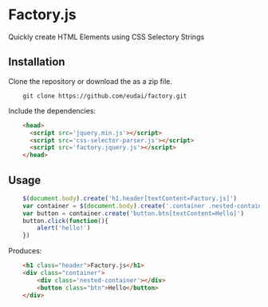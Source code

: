 Factory.js
========================

Quickly create HTML Elements using CSS Selectory Strings


Installation
------------

Clone the repository or download the as a zip file.

```
	git clone https://github.com/eudai/factory.git
```

Include the dependencies:

```html
	<head>
	  <script src='jquery.min.js'></script>
	  <script src='css-selector-parser.js'></script>
	  <script src='factory.jquery.js'></script>
	</head>	
```

Usage
-----

```javascript
	$(document.body).create('h1.header[textContent=Factory.js]')
	var container = $(document.body).create('.container .nested-container')
	var button = container.create('button.btn[textContent=Hello]')
	button.click(function(){
		alert('hello!')
	})
```

Produces:

```html
	<h1 class="header">Factory.js</h1>
	<div class="container">
		<div class='nested-container'></div>
		<button class="btn">Hello</button>
	</div>	
```

